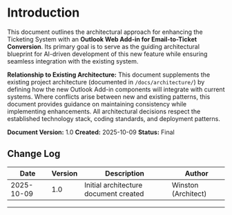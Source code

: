 # Introduction

This document outlines the architectural approach for enhancing the Ticketing System with an **Outlook Web Add-in for Email-to-Ticket Conversion**. Its primary goal is to serve as the guiding architectural blueprint for AI-driven development of this new feature while ensuring seamless integration with the existing system.

**Relationship to Existing Architecture:**
This document supplements the existing project architecture (documented in `/docs/architecture/`) by defining how the new Outlook Add-in components will integrate with current systems. Where conflicts arise between new and existing patterns, this document provides guidance on maintaining consistency while implementing enhancements. All architectural decisions respect the established technology stack, coding standards, and deployment patterns.

**Document Version:** 1.0
**Created:** 2025-10-09
**Status:** Final

## Change Log

| Date | Version | Description | Author |
|------|---------|-------------|--------|
| 2025-10-09 | 1.0 | Initial architecture document created | Winston (Architect) |

---
